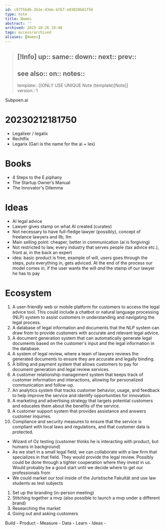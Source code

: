 ```yaml
---
id: c97f5bd6-3b1e-43eb-bf67-a03820b81f56
type: note
title: Names
abstract: ''
archived: 2023-10-26 19:40
tags: access/archived
aliases: [Names]
---
```

> [!Info]
> up::
> same::
> down::
> next::
> prev::
> ---
> see also::
> on::
> notes::
> ---
> template:: [[ONLY USE UNIQUE Note (template)|Note]]  
> version:: 1

Subpoen.ai

# 20230212181750

- Legalixer / legalix
- Rechtfix
- Legarix (Gari is the name for the ai + lex)

# Books

- 4 Steps to the E.piphany
- The Startup Owner’s Manual
- The Innovator's Dilemma

# Ideas

- AI legal advice
- Lawyer gives stamp on what AI created (curates)
- Not necessary to have full-fledge lawyer (possibly), concept of freelance lawyers and llb, llm
- Main selling point: cheaper, better in communication (ai is forgiving)
- Not restricted to law, every industry that serves people (tax advice etc.), front ai, in the back an expert
- idea: basic product is free, example of will, users goes through the steps, puts everything in, gets adviced. At the end of the process our model comes in, if the user wants the will *and* the stamp of our lawyer he has to pay

# Ecosystem

1. A user-friendly web or mobile platform for customers to access the legal advice tool. This could include a chatbot or natural language processing (NLP) system to assist customers in understanding and navigating the legal process.
2. A database of legal information and documents that the NLP system can draw from to provide customers with accurate and relevant legal advice.
3. A document generation system that can automatically generate legal documents based on the customer's input and the legal information in the database.
4. A system of legal review, where a team of lawyers reviews the generated documents to ensure they are accurate and legally binding.
5. A billing and payment system that allows customers to pay for document generation and legal review services.
6. A customer relationship management system that keeps track of customer information and interactions, allowing for personalized communication and follow-up.
7. An analytics system that tracks customer behavior, usage, and feedback to help improve the service and identify opportunities for innovation.
8. A marketing and advertising strategy that targets potential customers and educates them about the benefits of the service.
9. A customer support system that provides assistance and answers customer inquiries.
10. Compliance and security measures to ensure that the service is compliant with local laws and regulations, and that customer data is protected.


- Wizard of Oz testing (customer thinks he is interacting with product, but humans in background)
- As we start in a small legal field, we can collaborate with a law firm that specializes in that field. They would provide the legal review. Possibly could be done through a tighter cooperation where they invest in us. Would probably be a good start until we decide where to get our professionals from
- We could market our tool inside of the Juristische Fakultät and use law students as test subjects

1. Set up the branding (in-person meeting)
2. Stitching together a mvp (also possible to launch a mvp under a different brand)
3. Researching the market
4. Going out and asking customers

Build - Product - Measure - Data - Learn - Ideas -
